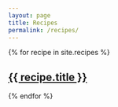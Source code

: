 ```yaml
---
layout: page
title: Recipes
permalink: /recipes/
---
```


{% for recipe in site.recipes %}
  <h2>
    <a href="{{ recipe.url }}">
      {{ recipe.title }}
    </a>
  </h2>
{% endfor %}